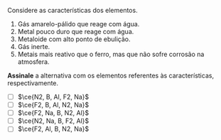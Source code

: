 Considere as características dos elementos.

1. Gás amarelo-pálido que reage com água.
2. Metal pouco duro que reage com água.
3. Metaloide com alto ponto de ebulição.
4. Gás inerte.
5. Metais mais reativo que o ferro, mas que não sofre corrosão na atmosfera.

**Assinale** a alternativa com os elementos referentes às características, respectivamente.

- [ ] $\ce{N2, B, Al, F2, Na}$
- [ ] $\ce{F2, B, Al, N2, Na}$
- [ ] $\ce{F2, Na, B, N2, Al}$
- [ ] $\ce{N2, Na, B, F2, Al}$
- [ ] $\ce{F2, Al, B, N2, Na}$
